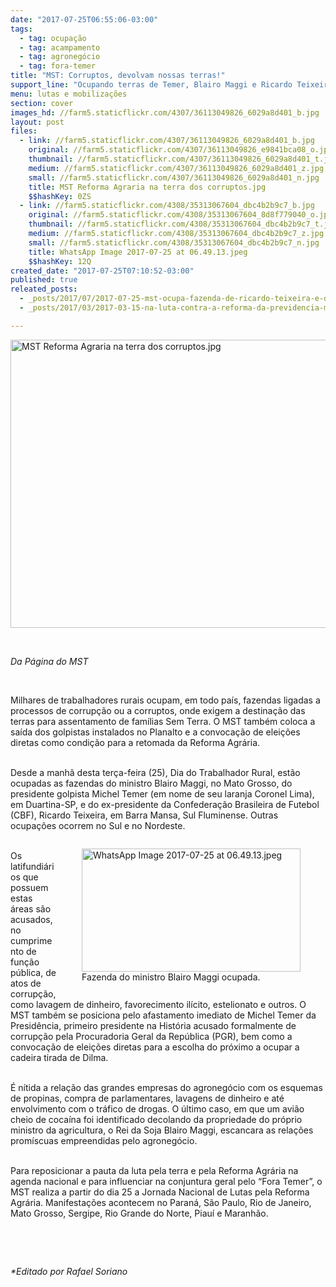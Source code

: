 ```yaml
---
date: "2017-07-25T06:55:06-03:00"
tags:
  - tag: ocupação
  - tag: acampamento
  - tag: agronegócio
  - tag: fora-temer
title: "MST: Corruptos, devolvam nossas terras!"
support_line: "Ocupando terras de Temer, Blairo Maggi e Ricardo Teixeira, Jornada de lutas exige Reforma Agrária e denuncia os corruptos ruralistas que sustentam o governo."
menu: lutas e mobilizações
section: cover
images_hd: //farm5.staticflickr.com/4307/36113049826_6029a8d401_b.jpg
layout: post
files:
  - link: //farm5.staticflickr.com/4307/36113049826_6029a8d401_b.jpg
    original: //farm5.staticflickr.com/4307/36113049826_e9841bca08_o.jpg
    thumbnail: //farm5.staticflickr.com/4307/36113049826_6029a8d401_t.jpg
    medium: //farm5.staticflickr.com/4307/36113049826_6029a8d401_z.jpg
    small: //farm5.staticflickr.com/4307/36113049826_6029a8d401_n.jpg
    title: MST Reforma Agraria na terra dos corruptos.jpg
    $$hashKey: 0ZS
  - link: //farm5.staticflickr.com/4308/35313067604_dbc4b2b9c7_b.jpg
    original: //farm5.staticflickr.com/4308/35313067604_8d8f779040_o.jpg
    thumbnail: //farm5.staticflickr.com/4308/35313067604_dbc4b2b9c7_t.jpg
    medium: //farm5.staticflickr.com/4308/35313067604_dbc4b2b9c7_z.jpg
    small: //farm5.staticflickr.com/4308/35313067604_dbc4b2b9c7_n.jpg
    title: WhatsApp Image 2017-07-25 at 06.49.13.jpeg
    $$hashKey: 12Q
created_date: "2017-07-25T07:10:52-03:00"
published: true
releated_posts:
  - _posts/2017/07/2017-07-25-mst-ocupa-fazenda-de-ricardo-teixeira-e-denuncia-promiscuidade-e-corrupcao-que-atinge-ate-a-globo.md
  - _posts/2017/03/2017-03-15-na-luta-contra-a-reforma-da-previdencia-movimentos-ocupam-ministerio-da-fazenda-em-brasilia.md

---
```

<p><img alt="MST Reforma Agraria na terra dos corruptos.jpg" height="461" src="//farm5.staticflickr.com/4307/36113049826_6029a8d401_b.jpg" width="700" /></p>

<p>&nbsp;</p>

<p><em>Da P&aacute;gina do MST</em></p>

<p>&nbsp;</p>

<p>Milhares de trabalhadores rurais ocupam, em todo pa&iacute;s, fazendas ligadas a processos de corrup&ccedil;&atilde;o ou a corruptos, onde exigem a destina&ccedil;&atilde;o das terras para assentamento de fam&iacute;lias Sem Terra. O MST tamb&eacute;m coloca a sa&iacute;da dos golpistas instalados no Planalto e a convoca&ccedil;&atilde;o de elei&ccedil;&otilde;es diretas como condi&ccedil;&atilde;o para a retomada da Reforma Agr&aacute;ria.</p>

<p><br />
Desde a manh&atilde; desta ter&ccedil;a-feira (25), Dia do Trabalhador Rural, est&atilde;o ocupadas as fazendas do ministro Blairo Maggi, no Mato Grosso, do presidente golpista Michel Temer (em nome de seu laranja Coronel Lima), em Duartina-SP, e do ex-presidente da Confedera&ccedil;&atilde;o Brasileira de Futebol (CBF), Ricardo Teixeira, em Barra Mansa, Sul Fluminense. Outras ocupa&ccedil;&otilde;es ocorrem no Sul e no Nordeste.</p>

<figure class="image" style="float:right"><img alt="WhatsApp Image 2017-07-25 at 06.49.13.jpeg" height="197" src="//farm5.staticflickr.com/4308/35313067604_dbc4b2b9c7_b.jpg" width="350" />
<figcaption>Fazenda do ministro Blairo Maggi ocupada.</figcaption>
</figure>

<p><br />
Os latifundi&aacute;rios que possuem estas &aacute;reas s&atilde;o acusados, no cumprimento de fun&ccedil;&atilde;o p&uacute;blica, de atos de corrup&ccedil;&atilde;o, como lavagem de dinheiro, favorecimento il&iacute;cito, estelionato e outros. O MST tamb&eacute;m se posiciona pelo afastamento imediato de Michel Temer da Presid&ecirc;ncia, primeiro presidente na Hist&oacute;ria acusado formalmente de corrup&ccedil;&atilde;o pela Procuradoria Geral da Rep&uacute;blica (PGR), bem como a convoca&ccedil;&atilde;o de elei&ccedil;&otilde;es diretas para a escolha do pr&oacute;ximo a ocupar a cadeira tirada de Dilma.</p>

<p><br />
&Eacute; n&iacute;tida a rela&ccedil;&atilde;o das grandes empresas do agroneg&oacute;cio com os esquemas de propinas, compra de parlamentares, lavagens de dinheiro e at&eacute; envolvimento com o tr&aacute;fico de drogas. O &uacute;ltimo caso, em que um avi&atilde;o cheio de coca&iacute;na foi identificado decolando da propriedade do pr&oacute;prio ministro da agricultura, o Rei da Soja Blairo Maggi, escancara as rela&ccedil;&otilde;es prom&iacute;scuas empreendidas pelo agroneg&oacute;cio.</p>

<p><br />
Para reposicionar a pauta da luta pela terra e pela Reforma Agr&aacute;ria na agenda nacional e para influenciar na conjuntura geral pelo &ldquo;Fora Temer&rdquo;, o MST realiza a partir do dia 25 a Jornada Nacional de Lutas pela Reforma Agr&aacute;ria. Manifesta&ccedil;&otilde;es acontecem no Paran&aacute;, S&atilde;o Paulo, Rio de Janeiro, Mato Grosso, Sergipe, Rio Grande do Norte, Piau&iacute; e Maranh&atilde;o.</p>

<p>&nbsp;</p>

<p>&nbsp;</p>

<p><em>*Editado por Rafael Soriano</em></p>
